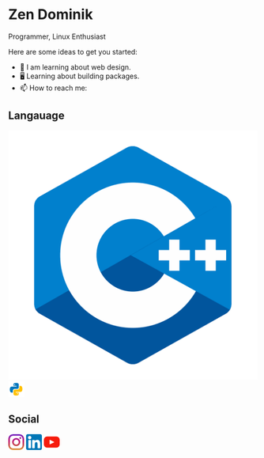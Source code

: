 # Zen Dominik

Programmer, Linux Enthusiast 

Here are some ideas to get you started:

- 🔭 I am learning about web design.
- 🖥️ Learning about building packages.
- 📫 How to reach me:

## Langauage 
![c++](https://github.com/DominikMendoza/DominikMendoza/blob/main/imgs/c++ph.png)
![python](https://github.com/DominikMendoza/DominikMendoza/blob/main/imgs/python.png)

## Social 
[![instagram](https://github.com/DominikMendoza/DominikMendoza/blob/main/imgs/instagram.png)](https://www.instagram.com/z3n.dmr/) 
[![linkedin](https://github.com/DominikMendoza/DominikMendoza/blob/main/imgs/linkedin.png)](https://www.linkedin.com/in/dominik-mendoza-ramos-91496a224/) 
[![youtube](https://github.com/DominikMendoza/DominikMendoza/blob/main/imgs/youtube.png)](https://www.youtube.com/channel/UCdaMJIkV__KbM4p9QdVLFfg)
